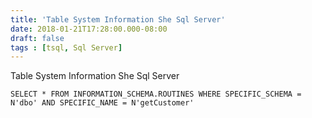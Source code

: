 ```yaml
---
title: 'Table System Information She Sql Server'
date: 2018-01-21T17:28:00.000-08:00
draft: false
tags : [tsql, Sql Server]
---
```


Table System Information She Sql Server  
  
`SELECT * FROM INFORMATION_SCHEMA.ROUTINES WHERE SPECIFIC_SCHEMA = N'dbo' AND SPECIFIC_NAME = N'getCustomer'`